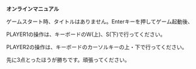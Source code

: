 **オンラインマニュアル**

ゲームスタート時、タイトルはありません。Enterキーを押してゲーム起動後、

PLAYER1の操作は、キーボードのW(上)、S(下)で行ってください。

PLAYER2の操作は、キーボードのカーソルキーの上・下で行ってください。

先に3点とったほうが勝ちです。頑張ってください。
